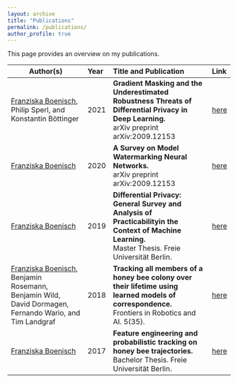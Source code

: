 ```yaml
---
layout: archive
title: "Publications"
permalink: /publications/
author_profile: true
---
```



This page provides an overview on my publications.

| Author(s)          | Year| Title and Publication                                                        | Link |
| --------- |:---|:---------|:---|
| <ins>Franziska Boenisch</ins>, Philip Sperl, and Konstantin Böttinger        | 2021 | **Gradient Masking and the Underestimated Robustness Threats of Differential Privacy in Deep Learning.** <br> arXiv preprint arXiv:2009.12153                           | [here](https://arxiv.org/pdf/2105.07985.pdf)|
| <ins>Franziska Boenisch</ins>        | 2020 | **A Survey on Model Watermarking Neural Networks.** <br> arXiv preprint arXiv:2009.12153                           | [here](https://arxiv.org/pdf/2009.12153.pdf)|
| <ins>Franziska Boenisch</ins>        | 2019 | **Differential Privacy: General Survey and Analysis of Practicabilityin the Context of Machine Learning.**  <br>    Master Thesis. Freie Universität Berlin.                       | [here](https://www.mi.fu-berlin.de/inf/groups/ag-idm/theseses/2019_Boenisch_MSc.pdf)|
| <ins>Franziska Boenisch</ins>,  Benjamin Rosemann, Benjamin Wild, David Dormagen, Fernando Wario, and Tim Landgraf          | 2018 | **Tracking all members of a honey bee colony over their lifetime using learned models of correspondence.** <br>  Frontiers in Robotics and AI. 5(35).              |[here](https://www.frontiersin.org/articles/10.3389/frobt.2018.00035/full)
| <ins>Franziska Boenisch</ins>        | 2017   | **Feature engineering and probabilistic tracking on honey bee trajectories.** <br>  Bachelor Thesis. Freie Universität Berlin.   |[here](https://www.mi.fu-berlin.de/inf/groups/ag-ki/Theses/Completed-theses/Bachelor-theses/2017/Boenisch/Bachelor-Boenisch.pdf)


